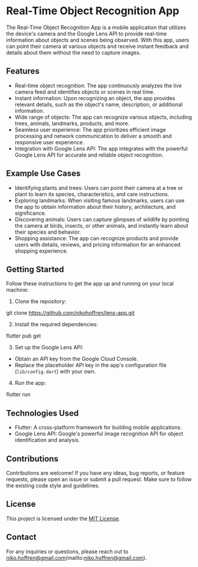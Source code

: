 # Real-Time Object Recognition App

The Real-Time Object Recognition App is a mobile application that utilizes the device's camera and the Google Lens API to provide real-time information about objects and scenes being observed. With this app, users can point their camera at various objects and receive instant feedback and details about them without the need to capture images.

## Features

- Real-time object recognition: The app continuously analyzes the live camera feed and identifies objects or scenes in real time.
- Instant information: Upon recognizing an object, the app provides relevant details, such as the object's name, description, or additional information.
- Wide range of objects: The app can recognize various objects, including trees, animals, landmarks, products, and more.
- Seamless user experience: The app prioritizes efficient image processing and network communication to deliver a smooth and responsive user experience.
- Integration with Google Lens API: The app integrates with the powerful Google Lens API for accurate and reliable object recognition.

## Example Use Cases

- Identifying plants and trees: Users can point their camera at a tree or plant to learn its species, characteristics, and care instructions.
- Exploring landmarks: When visiting famous landmarks, users can use the app to obtain information about their history, architecture, and significance.
- Discovering animals: Users can capture glimpses of wildlife by pointing the camera at birds, insects, or other animals, and instantly learn about their species and behavior.
- Shopping assistance: The app can recognize products and provide users with details, reviews, and pricing information for an enhanced shopping experience.

## Getting Started

Follow these instructions to get the app up and running on your local machine:

1. Clone the repository:

git clone https://github.com/nikohoffren/lens-app.git

2. Install the required dependencies:

flutter pub get

3. Set up the Google Lens API:

- Obtain an API key from the Google Cloud Console.
- Replace the placeholder API key in the app's configuration file (`lib/config.dart`) with your own.

4. Run the app:

flutter run

## Technologies Used

- Flutter: A cross-platform framework for building mobile applications.
- Google Lens API: Google's powerful image recognition API for object identification and analysis.

## Contributions

Contributions are welcome! If you have any ideas, bug reports, or feature requests, please open an issue or submit a pull request. Make sure to follow the existing code style and guidelines.

## License

This project is licensed under the [MIT License](LICENSE).

## Contact

For any inquiries or questions, please reach out to niko.hoffren@gmail.com(mailto:niko.hoffren@gmail.com).



